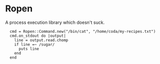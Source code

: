 Ropen
=====

A process execution library which doesn't suck.

      cmd = Ropen::Command.new("/bin/cat", "/home/coda/my-recipes.txt")
      cmd.on_stdout do |output|
        line = output.read.chomp
        if line =~ /sugar/
          puts line
        end
      end
